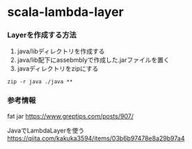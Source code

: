 # scala-lambda-layer

### Layerを作成する方法
1. java/libディレクトリを作成する
2. java/lib配下にassebmblyで作成した.jarファイルを置く
3. javaディレクトリをzipにする

```
zip -r java ./java **
```


### 参考情報
fat jar
https://www.greptips.com/posts/907/

JavaでLambdaLayerを使う
https://qiita.com/kakuka3594/items/03b6b97478e8a29b97a4

